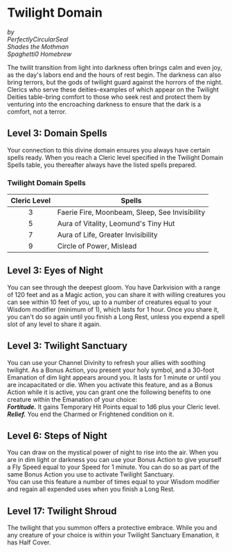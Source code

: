 # Twilight Domain

*by*  
*PerfectlyCircularSeal*  
*Shades the Mothman*  
*Spaghetti0 Homebrew*  

The twilit transition from light into darkness often brings calm and even joy, as the day's labors end and the hours of rest begin. The darkness can also bring terrors, but the gods of twilight guard against the horrors of the night.  
Clerics who serve these deities-examples of which appear on the Twilight Deities table-bring comfort to those who seek rest and protect them by venturing into the encroaching darkness to ensure that the dark is a comfort, not a terror.

## Level 3: Domain Spells
Your connection to this divine domain ensures you always have certain spells ready. When you reach a Cleric level specified in the Twilight Domain Spells table, you thereafter always have the listed spells prepared.

### Twilight Domain Spells
| Cleric Level | Spells                                         |
|:------------:|------------------------------------------------|
| 3            | Faerie Fire, Moonbeam, Sleep, See Invisibility |
| 5            | Aura of Vitality, Leomund's Tiny Hut           |
| 7            | Aura of Life, Greater Invisibility             |
| 9            | Circle of Power, Mislead                       |

## Level 3: Eyes of Night
You can see through the deepest gloom. You have Darkvision with a range of 120 feet and as a Magic action, you can share it with willing creatures you can see within 10 feet of you, up to a number of creatures equal to your Wisdom modifier (minimum of 1), which lasts for 1 hour. Once you share it, you can't do so again until you finish a Long Rest, unless you expend a spell slot of any level to share it again.

## Level 3: Twilight Sanctuary
You can use your Channel Divinity to refresh your allies with soothing twilight. As a Bonus Action, you present your holy symbol, and a 30-foot Emanation of dim light appears around you. It lasts for 1 minute or until you are incapacitated or die. When you activate this feature, and as a Bonus Action while it is active, you can grant one the following benefits to one creature within the Emanation of your choice:  
***Fortitude.*** It gains Temporary Hit Points equal to 1d6 plus your Cleric level.  
***Relief.*** You end the Charmed or Frightened condition on it.

## Level 6: Steps of Night
You can draw on the mystical power of night to rise into the air. When you are in dim light or darkness you can use your Bonus Action to give yourself a Fly Speed equal to your Speed for 1 minute. You can do so as part of the same Bonus Action you use to activate Twilight Sanctuary.  
You can use this feature a number of times equal to your Wisdom modifier and regain all expended uses when you finish a Long Rest.

## Level 17: Twilight Shroud
The twilight that you summon offers a protective embrace. While you and any creature of your choice is within your Twilight Sanctuary Emanation, it has Half Cover.